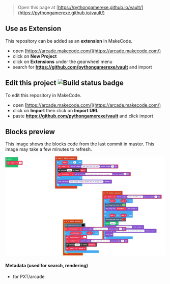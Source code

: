  


> Open this page at [https://pythongamerexe.github.io/vault/](https://pythongamerexe.github.io/vault/)

## Use as Extension

This repository can be added as an **extension** in MakeCode.

* open [https://arcade.makecode.com/](https://arcade.makecode.com/)
* click on **New Project**
* click on **Extensions** under the gearwheel menu
* search for **https://github.com/pythongamerexe/vault** and import

## Edit this project ![Build status badge](https://github.com/pythongamerexe/vault/workflows/MakeCode/badge.svg)

To edit this repository in MakeCode.

* open [https://arcade.makecode.com/](https://arcade.makecode.com/)
* click on **Import** then click on **Import URL**
* paste **https://github.com/pythongamerexe/vault** and click import

## Blocks preview

This image shows the blocks code from the last commit in master.
This image may take a few minutes to refresh.

![A rendered view of the blocks](https://github.com/pythongamerexe/vault/raw/master/.github/makecode/blocks.png)

#### Metadata (used for search, rendering)

* for PXT/arcade
<script src="https://makecode.com/gh-pages-embed.js"></script><script>makeCodeRender("{{ site.makecode.home_url }}", "{{ site.github.owner_name }}/{{ site.github.repository_name }}");</script>
